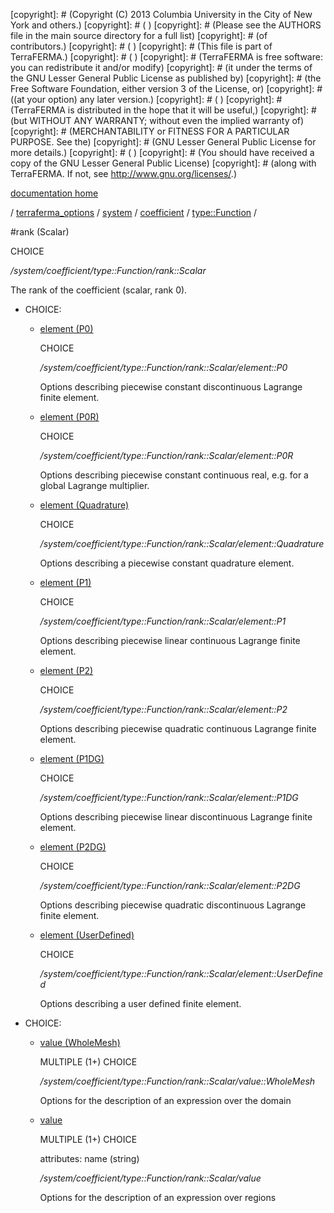 [copyright]: # (Copyright (C) 2013 Columbia University in the City of New York and others.)
[copyright]: # ( )
[copyright]: # (Please see the AUTHORS file in the main source directory for a full list)
[copyright]: # (of contributors.)
[copyright]: # ( )
[copyright]: # (This file is part of TerraFERMA.)
[copyright]: # ( )
[copyright]: # (TerraFERMA is free software: you can redistribute it and/or modify)
[copyright]: # (it under the terms of the GNU Lesser General Public License as published by)
[copyright]: # (the Free Software Foundation, either version 3 of the License, or)
[copyright]: # ((at your option) any later version.)
[copyright]: # ( )
[copyright]: # (TerraFERMA is distributed in the hope that it will be useful,)
[copyright]: # (but WITHOUT ANY WARRANTY; without even the implied warranty of)
[copyright]: # (MERCHANTABILITY or FITNESS FOR A PARTICULAR PURPOSE. See the)
[copyright]: # (GNU Lesser General Public License for more details.)
[copyright]: # ( )
[copyright]: # (You should have received a copy of the GNU Lesser General Public License)
[copyright]: # (along with TerraFERMA. If not, see <http://www.gnu.org/licenses/>.)

[documentation home](Documentation)

/ [terraferma_options](../../../../terraferma_options) / [system](../../../system) / [coefficient](../../coefficient) / [type::Function](../type__Function) /

#rank (Scalar)

CHOICE 

*/system/coefficient/type::Function/rank::Scalar*

The rank of the coefficient (scalar, rank 0).

* CHOICE:
    * [element (P0)](rank__Scalar/element__P0 "child")

        CHOICE 

        */system/coefficient/type::Function/rank::Scalar/element::P0*

        Options describing piecewise constant discontinuous Lagrange finite element.

    * [element (P0R)](rank__Scalar/element__P0R "child")

        CHOICE 

        */system/coefficient/type::Function/rank::Scalar/element::P0R*

        Options describing piecewise constant continuous real, e.g. for a global Lagrange multiplier.

    * [element (Quadrature)](rank__Scalar/element__Quadrature "child")

        CHOICE 

        */system/coefficient/type::Function/rank::Scalar/element::Quadrature*

        Options describing a piecewise constant quadrature element.

    * [element (P1)](rank__Scalar/element__P1 "child")

        CHOICE 

        */system/coefficient/type::Function/rank::Scalar/element::P1*

        Options describing piecewise linear continuous Lagrange finite element.

    * [element (P2)](rank__Scalar/element__P2 "child")

        CHOICE 

        */system/coefficient/type::Function/rank::Scalar/element::P2*

        Options describing piecewise quadratic continuous Lagrange finite element.

    * [element (P1DG)](rank__Scalar/element__P1DG "child")

        CHOICE 

        */system/coefficient/type::Function/rank::Scalar/element::P1DG*

        Options describing piecewise linear discontinuous Lagrange finite element.

    * [element (P2DG)](rank__Scalar/element__P2DG "child")

        CHOICE 

        */system/coefficient/type::Function/rank::Scalar/element::P2DG*

        Options describing piecewise quadratic discontinuous Lagrange finite element.

    * [element (UserDefined)](rank__Scalar/element__UserDefined "child")

        CHOICE 

        */system/coefficient/type::Function/rank::Scalar/element::UserDefined*

        Options describing a user defined finite element.

* CHOICE:
    * [value (WholeMesh)](rank__Scalar/value__WholeMesh "child")

        MULTIPLE (1+) CHOICE 

        */system/coefficient/type::Function/rank::Scalar/value::WholeMesh*

        Options for the description of an expression over the domain

    * [value](rank__Scalar/value "child")

        MULTIPLE (1+) CHOICE 

        attributes: name (string) 

        */system/coefficient/type::Function/rank::Scalar/value*

        Options for the description of an expression over regions

[autogenerated]: # (This file was automatically generated from the schema file:/home/cwilson/repos/github/TerraFERMA/TerraFERMA/buckettools/schemas/function.rng.)

